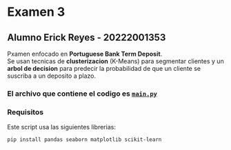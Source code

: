 # Examen 3

## Alumno Erick Reyes - 20222001353

Pxamen enfocado en **Portuguese Bank Term Deposit**.  
Se usan tecnicas de **clusterizacion** (K-Means) para segmentar clientes y un **arbol de decision** para predecir la probabilidad de que un cliente se suscriba a un deposito a plazo.

### El archivo que contiene el codigo es [`main.py`](main.py)

### Requisitos

Este script usa las siguientes librerias:

```bash
pip install pandas seaborn matplotlib scikit-learn
```
